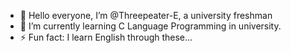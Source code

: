 - 👋 Hello everyone, I’m @Threepeater-E, a university freshman
- 🌱 I’m currently learning C Language Programming in university.
- ⚡ Fun fact: I learn English through these...

<!---
Threepeater-E/Threepeater-E is a ✨ special ✨ repository because its `README.md` (this file) appears on your GitHub profile.
You can click the Preview link to take a look at your changes.
--->
